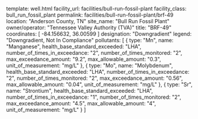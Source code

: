 template: well.html
facility_url: facilities/bull-run-fossil-plant
facility_class: bull_run_fossil_plant
permalink: facilities/bull-run-fossil-plant/brf-49
location: "Anderson County, TN"
site_name: "Bull Run Fossil Plant"
owner/operator: "Tennessee Valley Authority (TVA)"
title: "BRF-49"
coordinates: [
  -84.156632,
  36.00599
]
designation: "Downgradient"
legend: "Downgradient, Not In Compliance"
pollutants: [
  {
  type: "Mn",
  name: "Manganese",
  health_base_standard_exceeded: "LHA",
  number_of_times_in_exceedance: "2",
  number_of_times_monitored: "2",
  max_exceedance_amount: "9.2",
  max_allowable_amount: "0.3",
  unit_of_measurement: "mg/L"
  },
  {
  type: "Mo",
  name: "Molybdenum",
  health_base_standard_exceeded: "LHA",
  number_of_times_in_exceedance: "2",
  number_of_times_monitored: "2",
  max_exceedance_amount: "0.56",
  max_allowable_amount: "0.04",
  unit_of_measurement: "mg/L"
  },
  {
  type: "Sr",
  name: "Strontium",
  health_base_standard_exceeded: "LHA",
  number_of_times_in_exceedance: "1",
  number_of_times_monitored: "2",
  max_exceedance_amount: "4.5",
  max_allowable_amount: "4",
  unit_of_measurement: "mg/L"
  }
]
